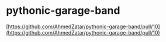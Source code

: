 # pythonic-garage-band



[https://github.com/AhmedZatar/pythonic-garage-band/pull/10](https://github.com/AhmedZatar/pythonic-garage-band/pull/10)


